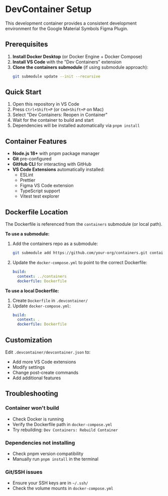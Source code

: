 # DevContainer Setup

This development container provides a consistent development environment for the Google Material Symbols Figma Plugin.

## Prerequisites

1. **Install Docker Desktop** (or Docker Engine + Docker Compose)
2. **Install VS Code** with the "Dev Containers" extension
3. **Clone the containers submodule** (if using submodule approach):
   ```bash
   git submodule update --init --recursive
   ```

## Quick Start

1. Open this repository in VS Code
2. Press `Ctrl+Shift+P` (or `Cmd+Shift+P` on Mac)
3. Select "Dev Containers: Reopen in Container"
4. Wait for the container to build and start
5. Dependencies will be installed automatically via `pnpm install`

## Container Features

- **Node.js 18+** with pnpm package manager
- **Git** pre-configured
- **GitHub CLI** for interacting with GitHub
- **VS Code Extensions** automatically installed:
  - ESLint
  - Prettier
  - Figma VS Code extension
  - TypeScript support
  - Vitest test explorer

## Dockerfile Location

The Dockerfile is referenced from the `containers` submodule (or local path).

**To use a submodule:**
1. Add the containers repo as a submodule:
   ```bash
   git submodule add https://github.com/your-org/containers.git containers
   ```

2. Update the `docker-compose.yml` to point to the correct Dockerfile:
   ```yaml
   build:
     context: ../containers
     dockerfile: Dockerfile
   ```

**To use a local Dockerfile:**
1. Create `Dockerfile` in `.devcontainer/`
2. Update `docker-compose.yml`:
   ```yaml
   build:
     context: .
     dockerfile: Dockerfile
   ```

## Customization

Edit `.devcontainer/devcontainer.json` to:
- Add more VS Code extensions
- Modify settings
- Change post-create commands
- Add additional features

## Troubleshooting

### Container won't build
- Check Docker is running
- Verify the Dockerfile path in `docker-compose.yml`
- Try rebuilding: `Dev Containers: Rebuild Container`

### Dependencies not installing
- Check pnpm version compatibility
- Manually run `pnpm install` in the terminal

### Git/SSH issues
- Ensure your SSH keys are in `~/.ssh/`
- Check the volume mounts in `docker-compose.yml`
